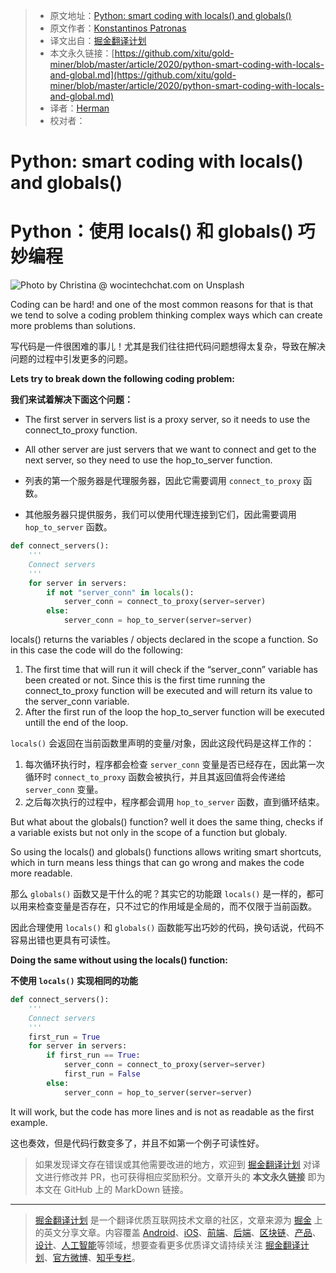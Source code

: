 > * 原文地址：[Python: smart coding with locals() and globals()](https://medium.com/python-in-plain-english/python-smart-coding-with-locals-and-global-257ae25461ee)
> * 原文作者：[Konstantinos Patronas](https://medium.com/@kpatronas)
> * 译文出自：[掘金翻译计划](https://github.com/xitu/gold-miner)
> * 本文永久链接：[https://github.com/xitu/gold-miner/blob/master/article/2020/python-smart-coding-with-locals-and-global.md](https://github.com/xitu/gold-miner/blob/master/article/2020/python-smart-coding-with-locals-and-global.md)
> * 译者：[Herman](https://github.com/actini)
> * 校对者：

# Python: smart coding with locals() and globals()

# Python：使用 locals() 和 globals() 巧妙编程

![Photo by [Christina @ wocintechchat.com](https://unsplash.com/@wocintechchat?utm_source=medium&utm_medium=referral) on [Unsplash](https://unsplash.com?utm_source=medium&utm_medium=referral)](https://cdn-images-1.medium.com/max/12032/0*ZYy01ayW-6rkXMGV)

Coding can be hard! and one of the most common reasons for that is that we tend to solve a coding problem thinking complex ways which can create more problems than solutions.

写代码是一件很困难的事儿！尤其是我们往往把代码问题想得太复杂，导致在解决问题的过程中引发更多的问题。

**Lets try to break down the following coding problem:**

**我们来试着解决下面这个问题：**

* The first server in servers list is a proxy server, so it needs to use the connect_to_proxy function.
* All other server are just servers that we want to connect and get to the next server, so they need to use the hop_to_server function.

* 列表的第一个服务器是代理服务器，因此它需要调用 `connect_to_proxy` 函数。
* 其他服务器只提供服务，我们可以使用代理连接到它们，因此需要调用 `hop_to_server` 函数。

```python
def connect_servers():
    '''
    Connect servers
    '''
    for server in servers:
        if not "server_conn" in locals():
            server_conn = connect_to_proxy(server=server)
        else:
            server_conn = hop_to_server(server=server)
```

locals() returns the variables / objects declared in the scope a function. So in this case the code will do the following:

1. The first time that will run it will check if the “server_conn” variable has been created or not. Since this is the first time running the connect_to_proxy function will be executed and will return its value to the server_conn variable.
2. After the first run of the loop the hop_to_server function will be executed untill the end of the loop.

`locals()` 会返回在当前函数里声明的变量/对象，因此这段代码是这样工作的：

1. 每次循环执行时，程序都会检查 `server_conn` 变量是否已经存在，因此第一次循环时 `connect_to_proxy` 函数会被执行，并且其返回值将会传递给 `server_conn` 变量。
2. 之后每次执行的过程中，程序都会调用 `hop_to_server` 函数，直到循环结束。

But what about the globals() function? well it does the same thing, checks if a variable exists but not only in the scope of a function but globaly.

So using the locals() and globals() functions allows writing smart shortcuts, which in turn means less things that can go wrong and makes the code more readable.

那么 `globals()` 函数又是干什么的呢？其实它的功能跟 `locals()` 是一样的，都可以用来检查变量是否存在，只不过它的作用域是全局的，而不仅限于当前函数。

因此合理使用 `locals()` 和 `globals()` 函数能写出巧妙的代码，换句话说，代码不容易出错也更具有可读性。

**Doing the same without using the locals() function:**

**不使用 `locals()` 实现相同的功能**

```python
def connect_servers():
    '''
    Connect servers
    '''
    first_run = True
    for server in servers:
        if first_run == True:
            server_conn = connect_to_proxy(server=server)
            first_run = False
        else:
            server_conn = hop_to_server(server=server)
```

It will work, but the code has more lines and is not as readable as the first example.

这也奏效，但是代码行数变多了，并且不如第一个例子可读性好。

> 如果发现译文存在错误或其他需要改进的地方，欢迎到 [掘金翻译计划](https://github.com/xitu/gold-miner) 对译文进行修改并 PR，也可获得相应奖励积分。文章开头的 **本文永久链接** 即为本文在 GitHub 上的 MarkDown 链接。

---

> [掘金翻译计划](https://github.com/xitu/gold-miner) 是一个翻译优质互联网技术文章的社区，文章来源为 [掘金](https://juejin.im) 上的英文分享文章。内容覆盖 [Android](https://github.com/xitu/gold-miner#android)、[iOS](https://github.com/xitu/gold-miner#ios)、[前端](https://github.com/xitu/gold-miner#前端)、[后端](https://github.com/xitu/gold-miner#后端)、[区块链](https://github.com/xitu/gold-miner#区块链)、[产品](https://github.com/xitu/gold-miner#产品)、[设计](https://github.com/xitu/gold-miner#设计)、[人工智能](https://github.com/xitu/gold-miner#人工智能)等领域，想要查看更多优质译文请持续关注 [掘金翻译计划](https://github.com/xitu/gold-miner)、[官方微博](http://weibo.com/juejinfanyi)、[知乎专栏](https://zhuanlan.zhihu.com/juejinfanyi)。
